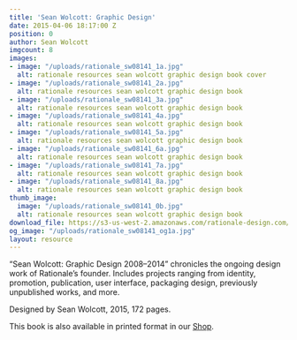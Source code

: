 ```yaml
---
title: 'Sean Wolcott: Graphic Design'
date: 2015-04-06 18:17:00 Z
position: 0
author: Sean Wolcott
imgcount: 8
images:
- image: "/uploads/rationale_sw08141_1a.jpg"
  alt: rationale resources sean wolcott graphic design book cover
- image: "/uploads/rationale_sw08141_2a.jpg"
  alt: rationale resources sean wolcott graphic design book
- image: "/uploads/rationale_sw08141_3a.jpg"
  alt: rationale resources sean wolcott graphic design book
- image: "/uploads/rationale_sw08141_4a.jpg"
  alt: rationale resources sean wolcott graphic design book
- image: "/uploads/rationale_sw08141_5a.jpg"
  alt: rationale resources sean wolcott graphic design book
- image: "/uploads/rationale_sw08141_6a.jpg"
  alt: rationale resources sean wolcott graphic design book
- image: "/uploads/rationale_sw08141_7a.jpg"
  alt: rationale resources sean wolcott graphic design book
- image: "/uploads/rationale_sw08141_8a.jpg"
  alt: rationale resources sean wolcott graphic design book
thumb_image:
  image: "/uploads/rationale_sw08141_0b.jpg"
  alt: rationale resources sean wolcott graphic design book
download_file: https://s3-us-west-2.amazonaws.com/rationale-design.com/resources/files/SeanWolcott_Design_2008-2014.pdf
og_image: "/uploads/rationale_sw08141_og1a.jpg"
layout: resource
---
```


“Sean Wolcott: Graphic Design 2008–2014” chronicles the ongoing design work of Rationale’s founder. Includes projects ranging from identity, promotion, publication, user interface, packaging design, previously unpublished works, and more.

Designed by Sean Wolcott, 2015, 172 pages.

This book is also available in printed format in our [Shop](https://rationale-design.com/shop/sean-wolcott-graphic-design/). 

